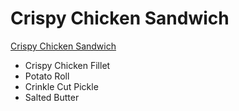 # Crispy Chicken Sandwich

[Crispy Chicken Sandwich](./images/dish2.jpg)

- Crispy Chicken Fillet
- Potato Roll
- Crinkle Cut Pickle
- Salted Butter